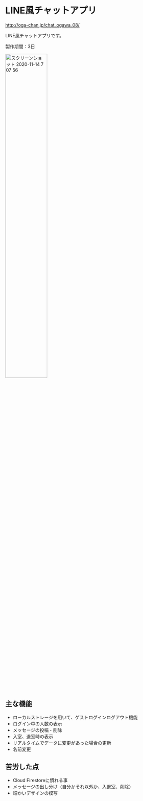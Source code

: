 # LINE風チャットアプリ
http://oga-chan.jp/chat_ogawa_08/

LINE風チャットアプリです。

製作期間：3日

<img width="51%" alt="スクリーンショット 2020-11-14 7 07 56" src="https://user-images.githubusercontent.com/70194652/99125810-3003fa80-2648-11eb-9ea3-10f25f2443ba.png">


## 主な機能
* ローカルストレージを用いて、ゲストログインログアウト機能
* ログイン中の人数の表示
* メッセージの投稿・削除
* 入室、退室時の表示
* リアルタイムでデータに変更があった場合の更新
* 名前変更

## 苦労した点
* Cloud Firestoreに慣れる事
* メッセージの出し分け（自分かそれ以外か、入退室、削除）
* 細かいデザインの模写
